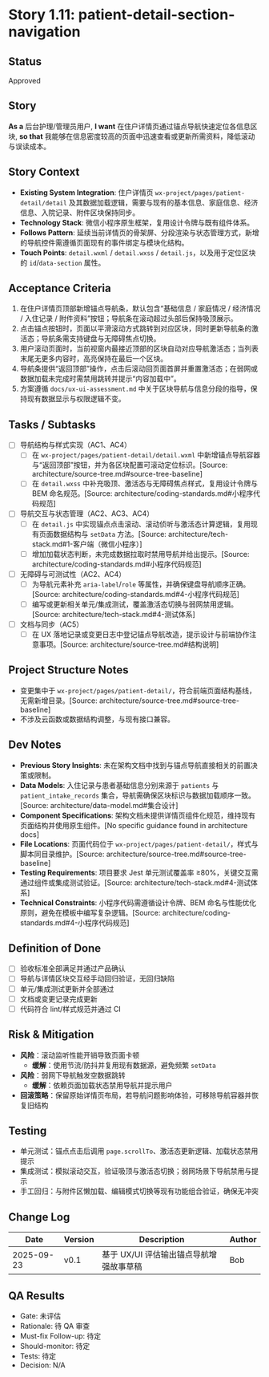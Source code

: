 # Story 1.11: patient-detail-section-navigation

## Status

Approved

## Story

**As a** 后台护理/管理员用户,
**I want** 在住户详情页通过锚点导航快速定位各信息区块,
**so that** 我能够在信息密度较高的页面中迅速查看或更新所需资料，降低滚动与误读成本。

## Story Context

- **Existing System Integration**: 住户详情页 `wx-project/pages/patient-detail/detail` 及其数据加载逻辑，需要与现有的基本信息、家庭信息、经济信息、入院记录、附件区块保持同步。
- **Technology Stack**: 微信小程序原生框架，复用设计令牌与既有组件体系。
- **Follows Pattern**: 延续当前详情页的骨架屏、分段渲染与状态管理方式，新增的导航控件需遵循页面现有的事件绑定与模块化结构。
- **Touch Points**: `detail.wxml` / `detail.wxss` / `detail.js`，以及用于定位区块的 `id`/`data-section` 属性。

## Acceptance Criteria

1. 在住户详情页顶部新增锚点导航条，默认包含“基础信息 / 家庭情况 / 经济情况 / 入住记录 / 附件资料”按钮；导航条在滚动超过头部后保持吸顶展示。
2. 点击锚点按钮时，页面以平滑滚动方式跳转到对应区块，同时更新导航条的激活态；导航条需支持键盘与无障碍焦点切换。
3. 用户滚动页面时，当前视窗内最接近顶部的区块自动对应导航激活态；当列表末尾无更多内容时，高亮保持在最后一个区块。
4. 导航条提供“返回顶部”操作，点击后滚动回页面首屏并重置激活态；在弱网或数据加载未完成时需禁用跳转并提示“内容加载中”。
5. 方案遵循 `docs/ux-ui-assessment.md` 中关于区块导航与信息分段的指导，保持现有数据显示与权限逻辑不变。

## Tasks / Subtasks

- [ ] 导航结构与样式实现（AC1、AC4）
  - [ ] 在 `wx-project/pages/patient-detail/detail.wxml` 中新增锚点导航容器与“返回顶部”按钮，并为各区块配置可滚动定位标识。[Source: architecture/source-tree.md#source-tree-baseline]
  - [ ] 在 `detail.wxss` 中补充吸顶、激活态与无障碍焦点样式，复用设计令牌与 BEM 命名规范。[Source: architecture/coding-standards.md#小程序代码规范]
- [ ] 导航交互与状态管理（AC2、AC3、AC4）
  - [ ] 在 `detail.js` 中实现锚点点击滚动、滚动侦听与激活态计算逻辑，复用现有页面数据结构与 `setData` 方法。[Source: architecture/tech-stack.md#1-客户端（微信小程序）]
  - [ ] 增加加载状态判断，未完成数据拉取时禁用导航并给出提示。[Source: architecture/coding-standards.md#小程序代码规范]
- [ ] 无障碍与可测试性（AC2、AC4）
  - [ ] 为导航元素补充 `aria-label`/`role` 等属性，并确保键盘导航顺序正确。[Source: architecture/coding-standards.md#4-小程序代码规范]
  - [ ] 编写或更新相关单元/集成测试，覆盖激活态切换与弱网禁用逻辑。[Source: architecture/tech-stack.md#4-测试体系]
- [ ] 文档与同步（AC5）
  - [ ] 在 UX 落地记录或变更日志中登记锚点导航改造，提示设计与前端协作注意事项。[Source: architecture/source-tree.md#结构说明]

## Project Structure Notes

- 变更集中于 `wx-project/pages/patient-detail/`，符合前端页面结构基线，无需新增目录。[Source: architecture/source-tree.md#source-tree-baseline]
- 不涉及云函数或数据结构调整，与现有接口兼容。

## Dev Notes

- **Previous Story Insights**: 未在架构文档中找到与锚点导航直接相关的前置决策或限制。
- **Data Models**: 入住记录与患者基础信息分别来源于 `patients` 与 `patient_intake_records` 集合，导航需确保区块标识与数据加载顺序一致。[Source: architecture/data-model.md#集合设计]
- **Component Specifications**: 架构文档未提供详情页组件化规范，维持现有页面结构并使用原生组件。[No specific guidance found in architecture docs]
- **File Locations**: 页面代码位于 `wx-project/pages/patient-detail/`，样式与脚本同目录维护。[Source: architecture/source-tree.md#source-tree-baseline]
- **Testing Requirements**: 项目要求 Jest 单元测试覆盖率 ≥80%，关键交互需通过组件或集成测试验证。[Source: architecture/tech-stack.md#4-测试体系]
- **Technical Constraints**: 小程序代码需遵循设计令牌、BEM 命名与性能优化原则，避免在模板中编写复杂逻辑。[Source: architecture/coding-standards.md#4-小程序代码规范]

## Definition of Done

- [ ] 验收标准全部满足并通过产品确认
- [ ] 导航与详情区块交互经手动回归验证，无回归缺陷
- [ ] 单元/集成测试更新并全部通过
- [ ] 文档或变更记录完成更新
- [ ] 代码符合 lint/样式规范并通过 CI

## Risk & Mitigation

- **风险**：滚动监听性能开销导致页面卡顿
  - **缓解**：使用节流/防抖并复用现有数据源，避免频繁 `setData`
- **风险**：弱网下导航触发空数据跳转
  - **缓解**：依赖页面加载状态禁用导航并提示用户
- **回滚策略**：保留原始详情页布局，若导航问题影响体验，可移除导航容器并恢复旧结构

## Testing

- 单元测试：锚点点击后调用 `page.scrollTo`、激活态更新逻辑、加载状态禁用提示
- 集成测试：模拟滚动交互，验证吸顶与激活态切换；弱网场景下导航禁用与提示
- 手工回归：与附件区懒加载、编辑模式切换等现有功能组合验证，确保无冲突

## Change Log

| Date       | Version | Description                                      | Author |
| ---------- | ------- | ------------------------------------------------ | ------ |
| 2025-09-23 | v0.1    | 基于 UX/UI 评估输出锚点导航增强故事草稿         | Bob   |

## QA Results

- Gate: 未评估
- Rationale: 待 QA 审查
- Must-fix Follow-up: 待定
- Should-monitor: 待定
- Tests: 待定
- Decision: N/A
